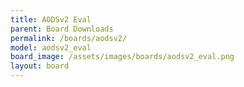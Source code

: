 ```yaml
---
title: AODSv2 Eval
parent: Board Downloads
permalink: /boards/aodsv2/
model: aodsv2_eval
board_image: /assets/images/boards/aodsv2_eval.png
layout: board
---
```

